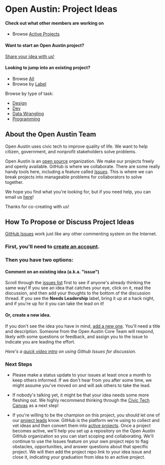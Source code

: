 # Open Austin: Project Ideas

#### Check out what other members are working on

- Browse [Active Projects](https://github.com/open-austin/project-ideas/projects/1)

#### Want to start an Open Austin project?

[Share your idea with us!](https://github.com/open-austin/project-ideas/issues/new)

#### Looking to jump into an existing project?

- Browse [All](http://www.github.com/open-austin)
- Browse by [Label](https://github.com/open-austin/project-ideas/labels)

Browse by type of task:

- [Design](https://github.com/search?utf8=✓&q=org%3Aopen-austin+is%3Aopen+label%3Adesign&type=Issues)
- [Dev](https://github.com/search?utf8=✓&q=org%3Aopen-austin+is%3Aopen+label%3Adev&type=Issues)
- [Data Wrangling](https://github.com/search?o=desc&q=org%3Aopen-austin+is%3Aopen+label%3A%22Data+wrangling%22&s=created&type=Issues&utf8=✓)
- [Programming](https://github.com/search?utf8=✓&q=org%3Aopen-austin+is%3Aopen+label%3Aprogramming&type=Issues)

## About the Open Austin Team

Open Austin uses civic tech to improve quality of life. We want to help citizen, government, and nonprofit stakeholders solve problems.

Open Austin is an [open source](https://en.wikipedia.org/wiki/Open_source) organization. We make our projects freely and openly available. GitHub is where we collaborate. There are some really handy tools here, including a feature called [*Issues*](https://github.com/open-austin/project-ideas/issues). This is where we can break projects into manageable problems for collaborators to solve together.

We hope you find what you're looking for, but if you need help, you can email us [here](hack@open-austin.org)!

Thanks for co-creating with us!

## How To Propose or Discuss Project Ideas

[GitHub Issues](https://guides.github.com/features/issues/) work just like any other commenting system on the Internet.

### First, you'll need to [create an account](https://github.com/join).

### Then you have two options:

#### Comment on an existing idea (a.k.a. "issue")

Scroll through the [issues list](https://github.com/open-austin/project-ideas/issues) first to see if anyone's already thinking the same way! If you see an idea that catches your eye, click on it, read the discussion, and then add your thoughts to the bottom of the discussion thread. If you see the **Needs Leadership** label, bring it up at a hack night, and if you're up for it you can take the lead on it!

#### Or, create a new idea.

If you don't see the idea you have in mind, [add a new one](https://github.com/code4sac/projects/issues/new). You'll need a title and description. Someone from the Open Austin Core Team will respond, likely with some questions or feedback, and assign you to the issue to indicate you are leading the effort.

*Here's a [quick video intro](https://www.youtube.com/watch?v=KlrJVSJRUN4) on using Github Issues for discussion.*

### Next Steps

* Please make a status update to your issues at least once a month to keep others informed. If we don't hear from you after some time, we might assume you've moved on and will ask others to take the lead.

* If nobody's talking yet, it might be that your idea needs some more fleshing out. We highly recommend thinking through the [Civic Tech Canvas](https://github.com/open-austin/civic-tech-canvas) as a next step!

* If you're willing to be the champion on this project, you should let one of our [project leads](mailto:hack@open-austin.org) know. GitHub is the platform we're using to collect and vet ideas and then convert them into [active projects](https://github.com/open-austin). Once a project becomes active, we'll help you set up a repository on the Open Austin GitHub organization so you can start scoping and collaborating. We'll continue to use the Issues feature on your own project repo to flag obstacles, opportunities, and answer questions about that specific project. We will then add the project repo link to your idea issue and close it, indicating your graduation from idea to an active project.
